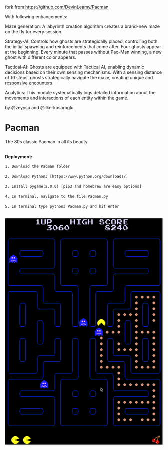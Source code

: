 fork from https://github.com/DevinLeamy/Pacman

With following enhancements:

Maze generation: A labyrinth creation algorithm creates a brand-new maze on the fly for every session.

Strategy-AI: Controls how ghosts are strategically placed, controlling both the initial spawning and reinforcements that come after. Four ghosts appear at the beginning. Every minute that passes without Pac-Man winning, a new ghost with different color appears.

Tactical-AI: Ghosts are equipped with Tactical AI, enabling dynamic decisions based on their own sensing mechanisms. With a sensing distance of 10 steps, ghosts strategically navigate the maze, creating unique and responsive encounters. 

Analytics: This module systematically logs detailed information about the movements and interactions of each entity within the game. 

by @zeyysu and @ilkerkosaroglu
# Pacman
The 80s classic Pacman in all its beauty <br/> <br/>
<!-- <img src="Pacman/Media/menu.png" alt="Pacman Menu Screen" width="400"/> -->

**Deployment:**
<br/>

    1. Download the Pacman folder
    
    2. Download Python3 [https://www.python.org/downloads/]
    
    3. Install pygame(2.0.0) [pip3 and homebrew are easy options]
    
    4. In terminal, navigate to the file Pacman.py
    
    5. In terminal type python3 Pacman.py and hit enter
<br/>

<img src ="Pacman/Media/newgameplay2.gif" alt="Pacman Gameplay" width="600"/>
